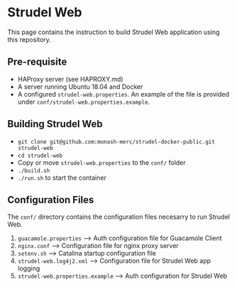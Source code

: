 # Strudel Web

This page contains the instruction to build Strudel Web application using this repository.

## Pre-requisite
- HAProxy server (see HAPROXY.md)
- A server running Ubuntu 18.04 and Docker
- A configured `strudel-web.properties`. An example of the file is provided under `conf/strudel-web.properties.example`.

## Building Strudel Web
- `git clone git@github.com:monash-merc/strudel-docker-public.git strudel-web`
- `cd strudel-web`
- Copy or move `strudel-web.properties` to the `conf/` folder
- `./build.sh`
- `./run.sh` to start the container


## Configuration Files
The `conf/` directory contains the configuration files necesarry to run Strudel Web.
1. `guacamole.properties` --> Auth configuration file for Guacamole Client
2. `nginx.conf` --> Configuration file for nginx proxy server
3. `setenv.sh` --> Catalina startup configuration file
4. `strudel-web.log4j2.xml` --> Configuration file for Strudel Web app logging
5. `strudel-web.properties.example` --> Auth configuration for Strudel Web
